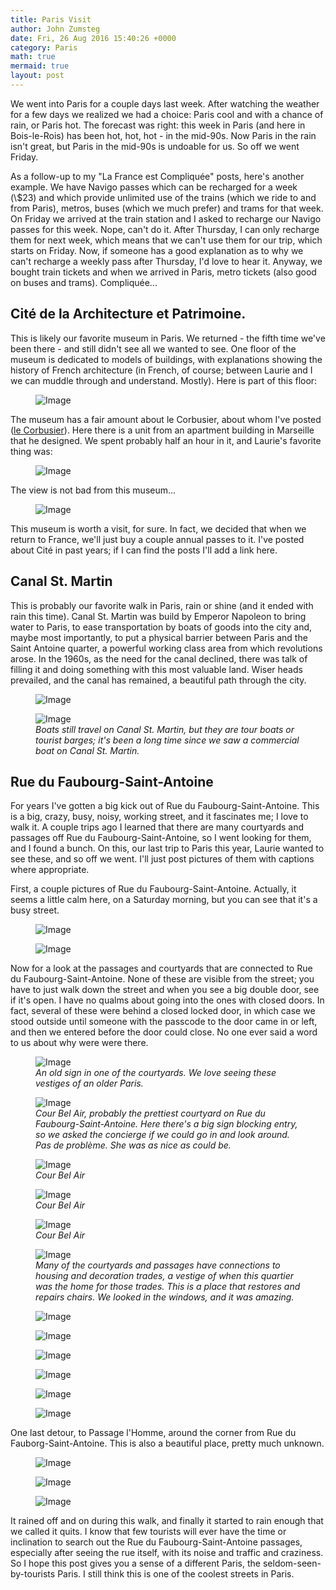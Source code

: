 ```yaml
---
title: Paris Visit
author: John Zumsteg
date: Fri, 26 Aug 2016 15:40:26 +0000
category: Paris
math: true
mermaid: true
layout: post
---
```

We went into Paris for a couple days last week. After watching the weather for a few days we realized we had a choice: Paris cool and with a chance of rain, or Paris hot. The forecast was right: this week in Paris (and here in Bois-le-Rois) has been hot, hot, hot - in the mid-90s. Now Paris in the rain isn't great, but Paris in the mid-90s is undoable for us. So off we went Friday.

As a follow-up to my "La France est Compliquée" posts, here's another example. We have Navigo passes which can be recharged for a week (\\$23) and which provide unlimited use of the trains (which we ride to and from Paris), metros, buses (which we much prefer) and trams for that week. On Friday we arrived at the train station and I asked to recharge our Navigo passes for this week. Nope, can't do it. After Thursday, I can only recharge them for next week, which means that we can't use them for our trip, which starts on Friday. Now, if someone has a good explanation as to why we can't recharge a weekly pass after Thursday, I'd love to hear it. Anyway, we bought train tickets and when we arrived in Paris, metro tickets (also good on buses and trams). Compliquée...
<h2>Cité de la Architecture et Patrimoine.</h2>
This is likely our favorite museum in Paris. We returned - the fifth time we've been there - and still didn't see all we wanted to see. One floor of the museum is dedicated to models of buildings, with explanations showing the history of French architecture (in French, of course; between Laurie and I we can muddle through and understand. Mostly). Here is part of this floor:

<figure class = "landscape">
	<img src="{{"/assets/images/2016/08/DSC05197.jpg" | prepend: site.baseurl | prepend: site.url }}" alt="Image" />
	<figcaption></figcaption>
</figure>



The museum has a fair amount about le Corbusier, about whom I've posted (<a href="http://zumsteg.us/?p=3227">le Corbusier</a>). Here there is a unit from an apartment building in Marseille that he designed. We spent probably half an hour in it, and Laurie's favorite thing was:

<figure class = "landscape">
	<img src="{{"/assets/images/2016/08/DSC05187.jpg" | prepend: site.baseurl | prepend: site.url }}" alt="Image" />
	<figcaption></figcaption>
</figure>



The view is not bad from this museum...

<figure class = "portrait">
	<img src="{{"/assets/images/2016/08/DSC05199.jpg" | prepend: site.baseurl | prepend: site.url }}" alt="Image" />
	<figcaption></figcaption>
</figure>



This museum is worth a visit, for sure. In fact, we decided that when we return to France, we'll just buy a couple annual passes to it. I've posted about Cité in past years; if I can find the posts I'll add a link here.
<h2>Canal St. Martin</h2>
This is probably our favorite walk in Paris, rain or shine (and it ended with rain this time). Canal St. Martin was build by Emperor Napoleon to bring water to Paris, to ease transportation by boats of goods into the city and, maybe most importantly, to put a physical barrier between Paris and the Saint Antoine quarter, a powerful working class area from which revolutions arose. In the 1960s, as the need for the canal declined, there was talk of filling it and doing something with this most valuable land. Wiser heads prevailed, and the canal has remained, a beautiful path through the city.

<figure class = "landscape">
	<img src="{{"/assets/images/2016/08/DSC05207.jpg" | prepend: site.baseurl | prepend: site.url }}" alt="Image" />
	<figcaption></figcaption>
</figure>



<figure class = "landscape">
	<img src="{{"/assets/images/2016/08/DSC05211.jpg" | prepend: site.baseurl | prepend: site.url }}" alt="Image" />
	<figcaption><em>Boats still travel on Canal St. Martin, but they are tour boats or tourist barges; it's been a long time since we saw a commercial boat on Canal St. Martin.</em></figcaption>
</figure>


<h2>Rue du Faubourg-Saint-Antoine</h2>
For years I've gotten a big kick out of Rue du Faubourg-Saint-Antoine. This is a big, crazy, busy, noisy, working street, and it fascinates me; I love to walk it. A couple trips ago I learned that there are many courtyards and passages off Rue du Faubourg-Saint-Antoine, so I went looking for them, and I found a bunch. On this, our last trip to Paris this year, Laurie wanted to see these, and so off we went. I'll just post pictures of them with captions where appropriate.

First, a couple pictures of Rue du Faubourg-Saint-Antoine. Actually, it seems a little calm here, on a Saturday morning, but you can see that it's a busy street.

<figure class = "landscape">
	<img src="{{"/assets/images/2016/08/DSC05132.jpg" | prepend: site.baseurl | prepend: site.url }}" alt="Image" />
	<figcaption></figcaption>
</figure>

 <figure class = "landscape">
	<img src="{{"/assets/images/2016/08/DSC05146.jpg" | prepend: site.baseurl | prepend: site.url }}" alt="Image" />
	<figcaption></figcaption>
</figure>



Now for a look at the passages and courtyards that are connected to Rue du Faubourg-Saint-Antoine. None of these are visible from the street; you have to just walk down the street and when you see a big double door, see if it's open. I have no qualms about going into the ones with closed doors. In fact, several of these were behind a closed locked door, in which case we stood outside until someone with the passcode to the door came in or left, and then we entered before the door could close. No one ever said a word to us about why were were there.

<figure class = "landscape">
	<img src="{{"/assets/images/2016/08/DSC05139.jpg" | prepend: site.baseurl | prepend: site.url }}" alt="Image" />
	<figcaption><em>An old sign in one of the courtyards. We love seeing these vestiges of an older Paris.</em></figcaption>
</figure>



<figure class = "portrait">
	<img src="{{"/assets/images/2016/08/DSC05140.jpg" | prepend: site.baseurl | prepend: site.url }}" alt="Image" />
	<figcaption><em>Cour Bel Air, probably the prettiest courtyard on Rue du Faubourg-Saint-Antoine. Here there's a big sign blocking entry, so we asked the concierge if we could go in and look around. Pas de problème. She was as nice as could be.</em></figcaption>
</figure>



<figure class = "portrait">
	<img src="{{"/assets/images/2016/08/DSC05143.jpg" | prepend: site.baseurl | prepend: site.url }}" alt="Image" />
	<figcaption><em>Cour Bel Air</em></figcaption>
</figure>



<figure class = "portrait">
	<img src="{{"/assets/images/2016/08/DSC05144.jpg" | prepend: site.baseurl | prepend: site.url }}" alt="Image" />
	<figcaption><em>Cour Bel Air</em></figcaption>
</figure>



<figure class = "landscape">
	<img src="{{"/assets/images/2016/08/DSC05145.jpg" | prepend: site.baseurl | prepend: site.url }}" alt="Image" />
	<figcaption><em>Cour Bel Air</em></figcaption>
</figure>



<figure class = "landscape">
	<img src="{{"/assets/images/2016/08/DSC05169.jpg" | prepend: site.baseurl | prepend: site.url }}" alt="Image" />
	<figcaption><em>Many of the courtyards and passages have connections to housing and decoration trades, a vestige of when this quartier was the home for those trades. This is a place that restores and repairs chairs. We looked in the windows, and it was amazing.</em></figcaption>
</figure>



<figure class = "portrait">
	<img src="{{"/assets/images/2016/08/DSC05149.jpg" | prepend: site.baseurl | prepend: site.url }}" alt="Image" />
	<figcaption></figcaption>
</figure>

 <figure class = "portrait">
	<img src="{{"/assets/images/2016/08/DSC05152.jpg" | prepend: site.baseurl | prepend: site.url }}" alt="Image" />
	<figcaption></figcaption>
</figure>

 <figure class = "portrait">
	<img src="{{"/assets/images/2016/08/DSC05153.jpg" | prepend: site.baseurl | prepend: site.url }}" alt="Image" />
	<figcaption></figcaption>
</figure>

 <figure class = "portrait">
	<img src="{{"/assets/images/2016/08/DSC05162.jpg" | prepend: site.baseurl | prepend: site.url }}" alt="Image" />
	<figcaption></figcaption>
</figure>

 <figure class = "landscape">
	<img src="{{"/assets/images/2016/08/DSC05164.jpg" | prepend: site.baseurl | prepend: site.url }}" alt="Image" />
	<figcaption></figcaption>
</figure>

 <figure class = "landscape">
	<img src="{{"/assets/images/2016/08/DSC05167.jpg" | prepend: site.baseurl | prepend: site.url }}" alt="Image" />
	<figcaption></figcaption>
</figure>



One last detour, to Passage l'Homme, around the corner from Rue du Fauborg-Saint-Antoine. This is also a beautiful place, pretty much unknown.

<figure class = "portrait">
	<img src="{{"/assets/images/2016/08/DSC05172.jpg" | prepend: site.baseurl | prepend: site.url }}" alt="Image" />
	<figcaption></figcaption>
</figure>

 <figure class = "portrait">
	<img src="{{"/assets/images/2016/08/DSC05177.jpg" | prepend: site.baseurl | prepend: site.url }}" alt="Image" />
	<figcaption></figcaption>
</figure>

 <figure class = "portrait">
	<img src="{{"/assets/images/2016/08/DSC05180.jpg" | prepend: site.baseurl | prepend: site.url }}" alt="Image" />
	<figcaption></figcaption>
</figure>



It rained off and on during this walk, and finally it started to rain enough that we called it quits. I know that few tourists will ever have the time or inclination to search out the Rue du Faubourg-Saint-Antoine passages, especially after seeing the rue itself, with its noise and traffic and craziness. So I hope this post gives you a sense of a different Paris, the seldom-seen-by-tourists Paris. I still think this is one of the coolest streets in Paris.

&nbsp;
